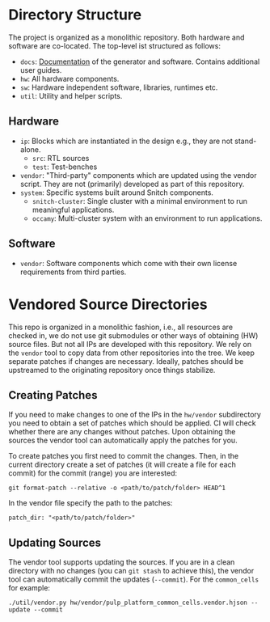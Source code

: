 # Directory Structure

The project is organized as a monolithic repository. Both hardware and software
are co-located. The top-level ist structured as follows:

* `docs`: [Documentation](documentation.md) of the generator and software.
  Contains additional user guides.
* `hw`: All hardware components.
* `sw`: Hardware independent software, libraries, runtimes etc.
* `util`: Utility and helper scripts.

## Hardware

* `ip`: Blocks which are instantiated in the design e.g., they are not
  stand-alone.
    * `src`: RTL sources
    * `test`: Test-benches
* `vendor`: "Third-party" components which are updated using the vendor script.
  They are not (primarily) developed as part of this repository.
* `system`: Specific systems built around Snitch components.
    * `snitch-cluster`: Single cluster with a minimal environment to run
      meaningful applications.
    * `occamy`: Multi-cluster system with an environment to run applications.

## Software

* `vendor`: Software components which come with their own license requirements
  from third parties.

# Vendored Source Directories

This repo is organized in a monolithic fashion, i.e., all resources are checked
in, we do not use git submodules or other ways of obtaining (HW) source files.
But not all IPs are developed with this repository. We rely on the `vendor` tool
to copy data from other repositories into the tree. We keep separate patches if
changes are necessary. Ideally, patches should be upstreamed to the originating
repository once things stabilize.

## Creating Patches

If you need to make changes to one of the IPs in the `hw/vendor` subdirectory
you need to obtain a set of patches which should be applied. CI will check
whether there are any changes without patches. Upon obtaining the sources the
vendor tool can automatically apply the patches for you.

To create patches you first need to commit the changes. Then, in the current
directory create a set of patches (it will create a file for each commit) for
the commit (range) you are interested:

```
git format-patch --relative -o <path/to/patch/folder> HEAD^1
```

In the vendor file specify the path to the patches:

```
patch_dir: "<path/to/patch/folder>"
```

## Updating Sources

The vendor tool supports updating the sources. If you are in a clean directory
with no changes (you can `git stash` to achieve this), the vendor tool can
automatically commit the updates (`--commit`). For the `common_cells` for
example:

```
./util/vendor.py hw/vendor/pulp_platform_common_cells.vendor.hjson --update --commit
```
